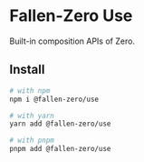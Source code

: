 # Fallen-Zero Use

Built-in composition APIs of Zero.

## Install

```bash
# with npm
npm i @fallen-zero/use

# with yarn
yarn add @fallen-zero/use

# with pnpm
pnpm add @fallen-zero/use
```
